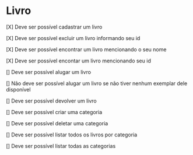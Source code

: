 # Livro
[X] Deve ser possível cadastrar um livro

[X] Deve ser possível excluir um livro informando seu id

[X] Deve ser possível encontrar um livro mencionando o seu nome

[X] Deve ser possível encontar um livro mencionando seu id

[] Deve ser possível alugar um livro

[] Não deve ser possível alugar um livro se não tiver nenhum exemplar dele disponível

[] Deve ser possível devolver um livro

[] Deve ser possível criar uma categoria

[] Deve ser possível deletar uma categoria

[] Deve ser possível listar todos os livros por categoria

[] Deve ser possível listar todas as categorias